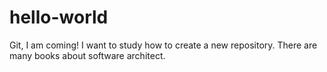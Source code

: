 # hello-world
Git, I am coming!
I want to study how to create a new repository.
There are many books about software architect.
